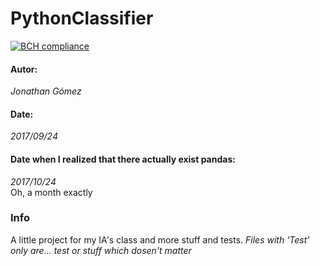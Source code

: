# PythonClassifier
[![BCH compliance](https://bettercodehub.com/edge/badge/jonathangomz/PythonClassifier?branch=master)](https://bettercodehub.com/)

#### Autor:
_Jonathan Gómez_

#### Date: 
_2017/09/24_

#### Date when I realized that there actually exist pandas:
_2017/10/24_  
Oh, a month exactly

### Info

A little project for my IA's class and more stuff and tests.
_Files with 'Test' only are... test or stuff which dosen't matter_
